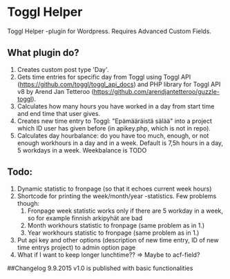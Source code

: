 # Toggl Helper
Toggl Helper -plugin for Wordpress. Requires Advanced Custom Fields.

## What plugin do?
1. Creates custom post type 'Day'.
2. Gets time entries for specific day from Toggl using Toggl API (https://github.com/toggl/toggl_api_docs) and
PHP library for Toggl API v8 by Arend Jan Tetteroo (https://github.com/arendjantetteroo/guzzle-toggl).
3. Calculates how many hours you have worked in a day from start time and end time that user gives.
4. Creates new time entry to Toggl: "Epämääräistä sälää" into a project which ID user has given before (in apikey.php, which is not in repo).
5. Calculates day hourbalance: do you have too much, enough, or not enough workhours in a day and in a week. Default is 7,5h hours in a day, 5 workdays in a week. Weekbalance is TODO



## Todo:
1. Dynamic statistic to fronpage (so that it echoes current week hours)
2. Shortcode for printing the week/month/year -statistics. Few problems though:
    1. Fronpage week statistic works only if there are 5 workday in a week, so for example finnish arkipyhät are bad
    2. Month workhours statistic to fronpage (same problem as in 1.)
    3. Year workhours statistic to fronpage (same problem as in 1.)
3. Put api key and other options (description of new time entry, ID of new time entrys project) to admin option page
4. What if I want to keep longer lunchtime?? => Maybe to acf-field?





##Changelog
9.9.2015
v1.0 is published with basic functionalities
